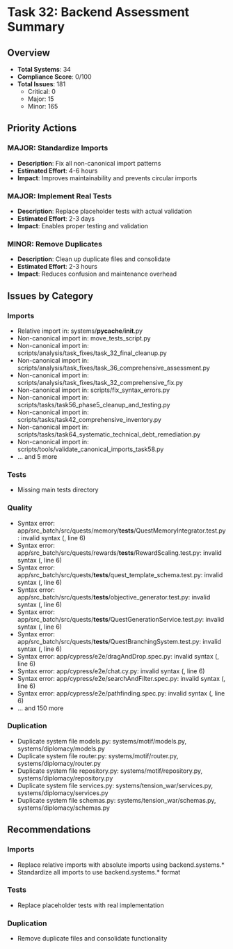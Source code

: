 # Task 32: Backend Assessment Summary

## Overview

- **Total Systems**: 34
- **Compliance Score**: 0/100
- **Total Issues**: 181
  - Critical: 0
  - Major: 15
  - Minor: 165

## Priority Actions

### MAJOR: Standardize Imports
- **Description**: Fix all non-canonical import patterns
- **Estimated Effort**: 4-6 hours
- **Impact**: Improves maintainability and prevents circular imports

### MAJOR: Implement Real Tests
- **Description**: Replace placeholder tests with actual validation
- **Estimated Effort**: 2-3 days
- **Impact**: Enables proper testing and validation

### MINOR: Remove Duplicates
- **Description**: Clean up duplicate files and consolidate
- **Estimated Effort**: 2-3 hours
- **Impact**: Reduces confusion and maintenance overhead

## Issues by Category

### Imports
- Relative import in: systems/__pycache__/__init__.py
- Non-canonical import in: move_tests_script.py
- Non-canonical import in: scripts/analysis/task_fixes/task_32_final_cleanup.py
- Non-canonical import in: scripts/analysis/task_fixes/task_36_comprehensive_assessment.py
- Non-canonical import in: scripts/analysis/task_fixes/task_32_comprehensive_fix.py
- Non-canonical import in: scripts/fix_syntax_errors.py
- Non-canonical import in: scripts/tasks/task56_phase5_cleanup_and_testing.py
- Non-canonical import in: scripts/tasks/task42_comprehensive_inventory.py
- Non-canonical import in: scripts/tasks/task64_systematic_technical_debt_remediation.py
- Non-canonical import in: scripts/tools/validate_canonical_imports_task58.py
- ... and 5 more

### Tests
- Missing main tests directory

### Quality
- Syntax error: app/src_batch/src/quests/memory/__tests__/QuestMemoryIntegrator.test.py: invalid syntax (<unknown>, line 6)
- Syntax error: app/src_batch/src/quests/rewards/__tests__/RewardScaling.test.py: invalid syntax (<unknown>, line 6)
- Syntax error: app/src_batch/src/quests/__tests__/quest_template_schema.test.py: invalid syntax (<unknown>, line 6)
- Syntax error: app/src_batch/src/quests/__tests__/objective_generator.test.py: invalid syntax (<unknown>, line 6)
- Syntax error: app/src_batch/src/quests/__tests__/QuestGenerationService.test.py: invalid syntax (<unknown>, line 6)
- Syntax error: app/src_batch/src/quests/__tests__/QuestBranchingSystem.test.py: invalid syntax (<unknown>, line 6)
- Syntax error: app/cypress/e2e/dragAndDrop.spec.py: invalid syntax (<unknown>, line 6)
- Syntax error: app/cypress/e2e/chat.cy.py: invalid syntax (<unknown>, line 6)
- Syntax error: app/cypress/e2e/searchAndFilter.spec.py: invalid syntax (<unknown>, line 6)
- Syntax error: app/cypress/e2e/pathfinding.spec.py: invalid syntax (<unknown>, line 6)
- ... and 150 more

### Duplication
- Duplicate system file models.py: systems/motif/models.py, systems/diplomacy/models.py
- Duplicate system file router.py: systems/motif/router.py, systems/diplomacy/router.py
- Duplicate system file repository.py: systems/motif/repository.py, systems/diplomacy/repository.py
- Duplicate system file services.py: systems/tension_war/services.py, systems/diplomacy/services.py
- Duplicate system file schemas.py: systems/tension_war/schemas.py, systems/diplomacy/schemas.py

## Recommendations

### Imports
- Replace relative imports with absolute imports using backend.systems.*
- Standardize all imports to use backend.systems.* format

### Tests
- Replace placeholder tests with real implementation

### Duplication
- Remove duplicate files and consolidate functionality

